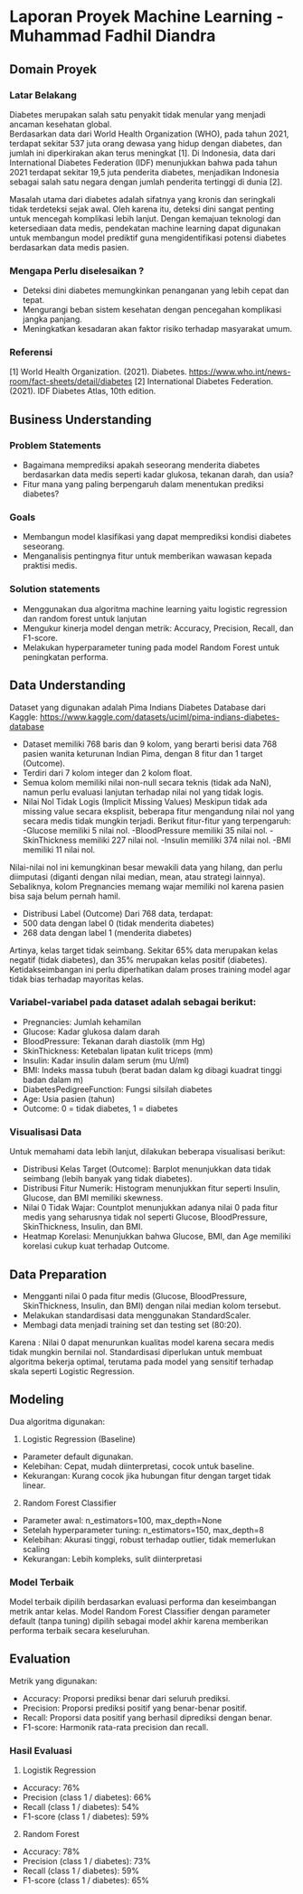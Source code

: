 # Laporan Proyek Machine Learning - Muhammad Fadhil Diandra

## Domain Proyek

### Latar Belakang
Diabetes merupakan salah satu penyakit tidak menular yang menjadi ancaman kesehatan global.  
Berdasarkan data dari World Health Organization (WHO), pada tahun 2021, terdapat sekitar 537 juta orang dewasa yang hidup dengan diabetes, dan jumlah ini diperkirakan akan terus meningkat [1]. 
Di Indonesia, data dari International Diabetes Federation (IDF) menunjukkan bahwa pada tahun 2021 terdapat sekitar 19,5 juta penderita diabetes, menjadikan Indonesia sebagai salah satu negara dengan jumlah penderita tertinggi di dunia [2].

Masalah utama dari diabetes adalah sifatnya yang kronis dan seringkali tidak terdeteksi sejak awal. Oleh karena itu, deteksi dini sangat penting untuk mencegah komplikasi lebih lanjut. 
Dengan kemajuan teknologi dan ketersediaan data medis, pendekatan machine learning dapat digunakan untuk membangun model prediktif guna mengidentifikasi potensi diabetes berdasarkan data medis pasien.

### Mengapa Perlu diselesaikan ?
- Deteksi dini diabetes memungkinkan penanganan yang lebih cepat dan tepat.
- Mengurangi beban sistem kesehatan dengan pencegahan komplikasi jangka panjang.
- Meningkatkan kesadaran akan faktor risiko terhadap masyarakat umum.

### Referensi 
[1] World Health Organization. (2021). Diabetes. https://www.who.int/news-room/fact-sheets/detail/diabetes
[2] International Diabetes Federation. (2021). IDF Diabetes Atlas, 10th edition.

## Business Understanding

### Problem Statements

- Bagaimana memprediksi apakah seseorang menderita diabetes berdasarkan data medis seperti kadar glukosa, tekanan darah, dan usia?
- Fitur mana yang paling berpengaruh dalam menentukan prediksi diabetes?

### Goals

- Membangun model klasifikasi yang dapat memprediksi kondisi diabetes seseorang.
- Menganalisis pentingnya fitur untuk memberikan wawasan kepada praktisi medis.

### Solution statements
- Menggunakan dua algoritma machine learning yaitu logistic regression dan random forest untuk lanjutan
- Mengukur kinerja model dengan metrik: Accuracy, Precision, Recall, dan F1-score.
- Melakukan hyperparameter tuning pada model Random Forest untuk peningkatan performa.

## Data Understanding
Dataset yang digunakan adalah Pima Indians Diabetes Database dari Kaggle:
https://www.kaggle.com/datasets/uciml/pima-indians-diabetes-database

- Dataset memiliki 768 baris dan 9 kolom, yang berarti berisi data 768 pasien wanita keturunan Indian Pima, dengan 8 fitur dan 1 target (Outcome).
- Terdiri dari 7 kolom integer dan 2 kolom float.
- Semua kolom memiliki nilai non-null secara teknis (tidak ada NaN), namun perlu evaluasi lanjutan terhadap nilai nol yang tidak logis.
- Nilai Nol Tidak Logis (Implicit Missing Values)
Meskipun tidak ada missing value secara eksplisit, beberapa fitur mengandung nilai nol yang secara medis tidak mungkin terjadi. Berikut fitur-fitur yang terpengaruh:
 -Glucose memiliki 5 nilai nol.
 -BloodPressure memiliki 35 nilai nol.
 -SkinThickness memiliki 227 nilai nol.
 -Insulin memiliki 374 nilai nol.
 -BMI memiliki 11 nilai nol.

Nilai-nilai nol ini kemungkinan besar mewakili data yang hilang, dan perlu diimputasi (diganti dengan nilai median, mean, atau strategi lainnya). Sebaliknya, kolom Pregnancies memang wajar memiliki nol karena pasien bisa saja belum pernah hamil.
- Distribusi Label (Outcome)
Dari 768 data, terdapat:
 - 500 data dengan label 0 (tidak menderita diabetes)
 - 268 data dengan label 1 (menderita diabetes)

Artinya, kelas target tidak seimbang. Sekitar 65% data merupakan kelas negatif (tidak diabetes), dan 35% merupakan kelas positif (diabetes). Ketidakseimbangan ini perlu diperhatikan dalam proses training model agar tidak bias terhadap mayoritas kelas.

### Variabel-variabel pada dataset adalah sebagai berikut:
- Pregnancies: Jumlah kehamilan
- Glucose: Kadar glukosa dalam darah
- BloodPressure: Tekanan darah diastolik (mm Hg)
- SkinThickness: Ketebalan lipatan kulit triceps (mm)
- Insulin: Kadar insulin dalam serum (mu U/ml)
- BMI: Indeks massa tubuh (berat badan dalam kg dibagi kuadrat tinggi badan dalam m)
- DiabetesPedigreeFunction: Fungsi silsilah diabetes
- Age: Usia pasien (tahun)
- Outcome: 0 = tidak diabetes, 1 = diabetes

### Visualisasi Data
Untuk memahami data lebih lanjut, dilakukan beberapa visualisasi berikut:
- Distribusi Kelas Target (Outcome): Barplot menunjukkan data tidak seimbang (lebih banyak yang tidak diabetes).
- Distribusi Fitur Numerik: Histogram menunjukkan fitur seperti Insulin, Glucose, dan BMI memiliki skewness.
- Nilai 0 Tidak Wajar: Countplot menunjukkan adanya nilai 0 pada fitur medis yang seharusnya tidak nol seperti Glucose, BloodPressure, SkinThickness, Insulin, dan BMI.
- Heatmap Korelasi: Menunjukkan bahwa Glucose, BMI, dan Age memiliki korelasi cukup kuat terhadap Outcome.

## Data Preparation
- Mengganti nilai 0 pada fitur medis (Glucose, BloodPressure, SkinThickness, Insulin, dan BMI) dengan nilai median kolom tersebut.
- Melakukan standardisasi data menggunakan StandardScaler.
- Membagi data menjadi training set dan testing set (80:20).

Karena : Nilai 0 dapat menurunkan kualitas model karena secara medis tidak mungkin bernilai nol. Standardisasi diperlukan untuk membuat algoritma bekerja optimal, terutama pada model yang sensitif terhadap skala seperti Logistic Regression.

## Modeling
Dua algoritma digunakan:
1. Logistic Regression (Baseline)
- Parameter default digunakan.
- Kelebihan: Cepat, mudah diinterpretasi, cocok untuk baseline.
- Kekurangan: Kurang cocok jika hubungan fitur dengan target tidak linear.
2. Random Forest Classifier
- Parameter awal: n_estimators=100, max_depth=None
- Setelah hyperparameter tuning: n_estimators=150, max_depth=8
- Kelebihan: Akurasi tinggi, robust terhadap outlier, tidak memerlukan scaling
- Kekurangan: Lebih kompleks, sulit diinterpretasi

### Model Terbaik
Model terbaik dipilih berdasarkan evaluasi performa dan keseimbangan metrik antar kelas. Model Random Forest Classifier dengan parameter default (tanpa tuning) dipilih sebagai model akhir karena memberikan performa terbaik secara keseluruhan.
 
## Evaluation
Metrik yang digunakan:
- Accuracy: Proporsi prediksi benar dari seluruh prediksi.
- Precision: Proporsi prediksi positif yang benar-benar positif.
- Recall: Proporsi data positif yang berhasil diprediksi dengan benar.
- F1-score: Harmonik rata-rata precision dan recall.

### Hasil Evaluasi
1. Logistik Regression
- Accuracy: 76%
- Precision (class 1 / diabetes): 66%
- Recall (class 1 / diabetes): 54% 
- F1-score (class 1 / diabetes): 59%
2. Random Forest
- Accuracy: 78%
- Precision (class 1 / diabetes): 73%
- Recall (class 1 / diabetes): 59%
- F1-score (class 1 / diabetes): 65%
